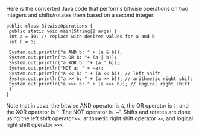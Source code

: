 Here is the converted Java code that performs bitwise operations on two integers and shifts/rotates them based on a second integer:
```
public class BitwiseOperations {
 public static void main(String[] args) {
 int a = 10; // replace with desired values for a and b
 int b = 5;
 
 System.out.println("a AND b: " + (a & b));
 System.out.println("a OR b: "+ (a | b));
 System.out.println("a XOR b: "+ (a ^ b));
 System.out.println("NOT a: " + ~a);
 System.out.println("a << b: " + (a << b)); // left shift
 System.out.println("a >> b: " + (a >> b)); // arithmetic right shift
 System.out.println("a >>> b: " + (a >>> b)); // logical right shift
 }
}
```
Note that in Java, the bitwise AND operator is `&`, the OR operator is `|`, and the XOR operator is `^`. The NOT operator is '~'. Shifts and rotates are done using the left shift operator `<<`, arithmetic right shift operator `>>`, and logical right shift operator `>>>`.


